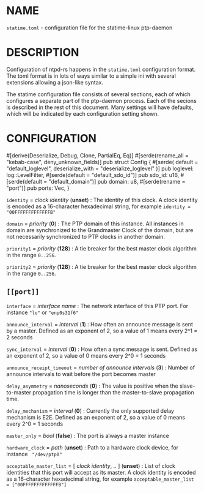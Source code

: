 <!-- ---
title: STATIME.TOML(x) statime-linux 1.0.0 | statime-linux
--- -->

# NAME

`statime.toml` - configuration file for the statime-linux ptp-daemon

# DESCRIPTION

Configuration of ntpd-rs happens in the `statime.toml` configuration format. The
toml format is in lots of ways similar to a simple ini with several extensions
allowing a json-like syntax.

The statime configuration file consists of several sections, each of which
configures a separate part of the ptp-daemon process. Each of the secions is
described in the rest of this document. Many settings will have defaults, which
will be indicated by each configuration setting shown.

# CONFIGURATION


#[derive(Deserialize, Debug, Clone, PartialEq, Eq)]
#[serde(rename_all = "kebab-case", deny_unknown_fields)]
pub struct Config {
    #[serde(
        default = "default_loglevel",
        deserialize_with = "deserialize_loglevel"
    )]
    pub loglevel: log::LevelFilter,
    #[serde(default = "default_sdo_id")]
    pub sdo_id: u16,
    #[serde(default = "default_domain")]
    pub domain: u8,
    #[serde(rename = "port")]
    pub ports: Vec<PortConfig>,
}


`identity` = *clock identity* (**unset**)
:   The identity of this clock. 
    A clock identity is encoded as a 16-character hexadecimal string, for example 
    `identity = "00FFFFFFFFFFFFFB"`

`domain` = *priority* (**0**)
:   The PTP domain of this instance. All instances in domain are synchronized to the Grandmaster 
    Clock of the domain, but are not necessarily synchronized to PTP clocks in another domain.

`priority1` = *priority* (**128**)
:   A tie breaker for the best master clock algorithm in the range `0..256`.

`priority2` = *priority* (**128**)
:   A tie breaker for the best master clock algorithm in the range `0..256`.

## `[[port]]` 

`interface` = *interface name*
:   The network interface of this PTP port. For instance `"lo"` or `"enp0s31f6"`

`announce_interval` = *interval* (**1**)
:   How often an announce message is sent by a master.
    Defined as an exponent of 2, so a value of 1 means every 2^1 = 2 seconds

`sync_interval` = *interval* (**0**)
:   How often a sync message is sent. 
    Defined as an exponent of 2, so a value of 0 means every 2^0 = 1 seconds

`announce_receipt_timeout` = *number of announce intervals* (**3**)
:   Number of announce intervals to wait before the port becomes master 

`delay_asymmetry` = *nanoseconds* (**0**)
:   The value is positive when the slave-to-master propagation time is longer than the master-to-slave propagation time.

`delay_mechanism` = *interval* (**0**)
:   Currently the only supported delay mechanism is E2E.
    Defined as an exponent of 2, so a value of 0 means every 2^0 = 1 seconds

`master_only` = *bool* (**false**)
:   The port is always a master instance

`hardware_clock` = *path* (**unset**)
:   Path to a hardware clock device, for instance ` "/dev/ptp0"` 

`acceptable_master_list` = [ *clock identity*, .. ] (**unset**)
:   List of clock identities that this port will accept as its master.
    A clock identity is encoded as a 16-character hexadecimal string, for example 
    `acceptable_master_list = ["00FFFFFFFFFFFFFB"]`

